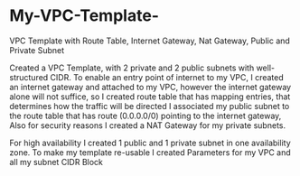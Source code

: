 # My-VPC-Template-
VPC Template with Route Table, Internet Gateway, Nat Gateway, Public and Private Subnet

Created a VPC Template, with 2 private and 2 public subnets with well-structured CIDR. To enable an entry point of internet to my VPC,
I created an internet gateway and attached to my VPC, however the internet gateway alone will not suffice, 
so I created route table that has mapping entries, that determines how the  traffic will be directed I associated my public subnet to the route table that
has route (0.0.0.0/0) pointing to the internet gateway, Also for security reasons I created a NAT Gateway for my private subnets. 

For high availability I created 1 public and 1 private subnet in one availability zone. To make my template re-usable I created Parameters for my VPC and all my subnet CIDR Block
